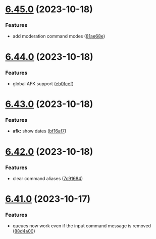 # [6.45.0](https://github.com/onesoft-sudo/sudobot/compare/v6.44.0...v6.45.0) (2023-10-18)


### Features

* add moderation command modes ([81ae68e](https://github.com/onesoft-sudo/sudobot/commit/81ae68e081462a2516c3b7e675b3c4bb08924b70))



# [6.44.0](https://github.com/onesoft-sudo/sudobot/compare/v6.43.0...v6.44.0) (2023-10-18)


### Features

* global AFK support ([eb0fcef](https://github.com/onesoft-sudo/sudobot/commit/eb0fcefd3754b2e21f84a8a0359c5a374e483337))



# [6.43.0](https://github.com/onesoft-sudo/sudobot/compare/v6.42.0...v6.43.0) (2023-10-18)


### Features

* **afk:** show dates ([bf16af7](https://github.com/onesoft-sudo/sudobot/commit/bf16af75ba52e2988c62c8a016e259873be9e72e))



# [6.42.0](https://github.com/onesoft-sudo/sudobot/compare/v6.41.0...v6.42.0) (2023-10-18)


### Features

* clear command aliases ([7c91684](https://github.com/onesoft-sudo/sudobot/commit/7c9168421923df44ad91557f526674dd1b14cb60))



# [6.41.0](https://github.com/onesoft-sudo/sudobot/compare/v6.40.0...v6.41.0) (2023-10-17)


### Features

* queues now work even if the input command message is removed ([88d4a00](https://github.com/onesoft-sudo/sudobot/commit/88d4a0039e3d130f8853e72da5678674f555841b))



